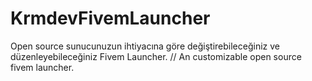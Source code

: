 # KrmdevFivemLauncher
 Open source sunucunuzun ihtiyacına göre değiştirebileceğiniz ve düzenleyebileceğiniz Fivem Launcher. // An customizable open source fivem launcher.
